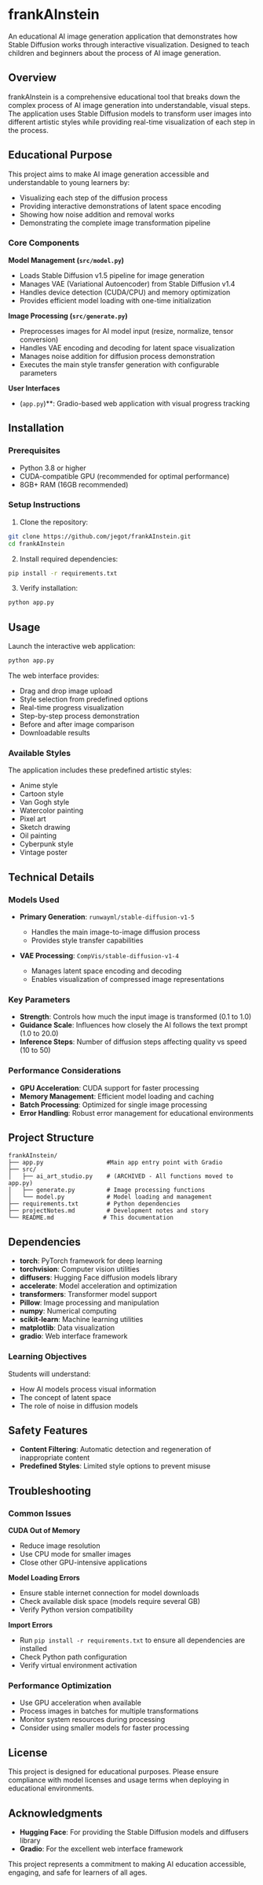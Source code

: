 # frankAInstein

An educational AI image generation application that demonstrates how Stable Diffusion works through interactive visualization. Designed to teach children and beginners about the process of AI image generation.

## Overview

frankAInstein is a comprehensive educational tool that breaks down the complex process of AI image generation into understandable, visual steps. The application uses Stable Diffusion models to transform user images into different artistic styles while providing real-time visualization of each step in the process.

## Educational Purpose

This project aims to make AI image generation accessible and understandable to young learners by:

* Visualizing each step of the diffusion process
* Providing interactive demonstrations of latent space encoding
* Showing how noise addition and removal works
* Demonstrating the complete image transformation pipeline

### Core Components

**Model Management (`src/model.py`)**
* Loads Stable Diffusion v1.5 pipeline for image generation
* Manages VAE (Variational Autoencoder) from Stable Diffusion v1.4
* Handles device detection (CUDA/CPU) and memory optimization
* Provides efficient model loading with one-time initialization

**Image Processing (`src/generate.py`)**
* Preprocesses images for AI model input (resize, normalize, tensor conversion)
* Handles VAE encoding and decoding for latent space visualization
* Manages noise addition for diffusion process demonstration
* Executes the main style transfer generation with configurable parameters

**User Interfaces**
* (`app.py`)**: Gradio-based web application with visual progress tracking

## Installation

### Prerequisites

* Python 3.8 or higher
* CUDA-compatible GPU (recommended for optimal performance)
* 8GB+ RAM (16GB recommended)

### Setup Instructions

1. Clone the repository:
```bash
git clone https://github.com/jegot/frankAInstein.git
cd frankAInstein
```

2. Install required dependencies:
```bash
pip install -r requirements.txt
```

3. Verify installation:
```bash
python app.py
```

## Usage

Launch the interactive web application:
```bash
python app.py
```

The web interface provides:
* Drag and drop image upload
* Style selection from predefined options
* Real-time progress visualization
* Step-by-step process demonstration
* Before and after image comparison
* Downloadable results

### Available Styles

The application includes these predefined artistic styles:
* Anime style
* Cartoon style
* Van Gogh style
* Watercolor painting
* Pixel art
* Sketch drawing
* Oil painting
* Cyberpunk style
* Vintage poster



## Technical Details

### Models Used

* **Primary Generation**: `runwayml/stable-diffusion-v1-5`
  * Handles the main image-to-image diffusion process
  * Provides style transfer capabilities

* **VAE Processing**: `CompVis/stable-diffusion-v1-4`
  * Manages latent space encoding and decoding
  * Enables visualization of compressed image representations

### Key Parameters

* **Strength**: Controls how much the input image is transformed (0.1 to 1.0)
* **Guidance Scale**: Influences how closely the AI follows the text prompt (1.0 to 20.0)
* **Inference Steps**: Number of diffusion steps affecting quality vs speed (10 to 50)

### Performance Considerations

* **GPU Acceleration**: CUDA support for faster processing
* **Memory Management**: Efficient model loading and caching
* **Batch Processing**: Optimized for single image processing
* **Error Handling**: Robust error management for educational environments

## Project Structure

```
frankAInstein/
├── app.py                  #Main app entry point with Gradio
├── src/
│   ├── ai_art_studio.py    # (ARCHIVED - All functions moved to app.py)
│   ├── generate.py         # Image processing functions
│   └── model.py            # Model loading and management
├── requirements.txt        # Python dependencies
├── projectNotes.md         # Development notes and story
└── README.md              # This documentation
```

## Dependencies

* **torch**: PyTorch framework for deep learning
* **torchvision**: Computer vision utilities
* **diffusers**: Hugging Face diffusion models library
* **accelerate**: Model acceleration and optimization
* **transformers**: Transformer model support
* **Pillow**: Image processing and manipulation
* **numpy**: Numerical computing
* **scikit-learn**: Machine learning utilities
* **matplotlib**: Data visualization
* **gradio**: Web interface framework


### Learning Objectives

Students will understand:
* How AI models process visual information
* The concept of latent space
* The role of noise in diffusion models

## Safety Features

* **Content Filtering**: Automatic detection and regeneration of inappropriate content
* **Predefined Styles**: Limited style options to prevent misuse

## Troubleshooting

### Common Issues

**CUDA Out of Memory**
* Reduce image resolution
* Use CPU mode for smaller images
* Close other GPU-intensive applications

**Model Loading Errors**
* Ensure stable internet connection for model downloads
* Check available disk space (models require several GB)
* Verify Python version compatibility

**Import Errors**
* Run `pip install -r requirements.txt` to ensure all dependencies are installed
* Check Python path configuration
* Verify virtual environment activation

### Performance Optimization

* Use GPU acceleration when available
* Process images in batches for multiple transformations
* Monitor system resources during processing
* Consider using smaller models for faster processing

## License

This project is designed for educational purposes. Please ensure compliance with model licenses and usage terms when deploying in educational environments.

## Acknowledgments

* **Hugging Face**: For providing the Stable Diffusion models and diffusers library
* **Gradio**: For the excellent web interface framework

This project represents a commitment to making AI education accessible, engaging, and safe for learners of all ages.